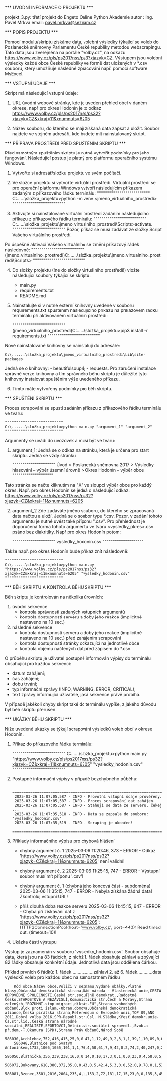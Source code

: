 *** UVODNÍ INFORMACE O PROJEKTU ***

projekt_3.py: třetí projekt do Engeto Online Python Akademie
autor : Ing. Pavel Mrkva
email: pavel.mrkva@seznam.cz


*** POPIS PROJEKTU ***

Pomocí modulu/skriptu získáme data, volební výsledky týkající se voleb do Poslanecké sněmovny Parlamentu České republiky metodou webscrapingu.
Tato data jsou zveřejněna na portále "volby.cz", na odkazu https://www.volby.cz/pls/ps2017nss/ps3?xjazyk=CZ.
Výstupem jsou volební výsledky každé obce České republiky ve formě dat uložených v  *.csv souboru, který umožňuje následné zpracování např. pomocí software MsExcel.


*** VSTUPNÍ ÚDAJE ***

Skript má následující vstupní údaje:
1. URL úvodní webové stránky, kde je uveden přehled obcí v daném okrese, např pro okres Hodonín je to odkaz https://www.volby.cz/pls/ps2017nss/ps32?xjazyk=CZ&xkraj=11&xnumnuts=6205

2. Název souboru, do kterého se mají získaná data zapsat a uložit. Soubor najdete ve stejném adresáři, kde budete mít nainstalovaný skript.


*** PŘÍPRAVA PROSTŘEDÍ PŘED SPUŠTĚNÍM SKRIPTU ***

Před samotným spuštěním skriptu je nutné vytvořit podmínky pro jeho fungování. Následující postup je platný pro platformu operačního systému Windows.


1. Vytvořte si adresář/složku projektu ve svém počítači.

2. Ve složce projektu si vytvořte virtuální prostředí. Virtuální prostředí se pro operační platformu Windows vytvoří následujícím příkazem zadaným z příkazového řádku terminálu:
    """"""""""""""""""""""""""
    C:\......\složka_projektu>python -m venv <jmeno_virtualniho_prostredi>
    """"""""""""""""""""""""""

3. Aktivujte si nainstalované virtuální prostředí zadáním následujícího příkazu z příkazového řádku terminálu:
    """"""""""""""""""""""""""
    C:\......\složka_projektu\jmeno_virtualniho_prostredi\Scripts>activate.
    """"""""""""""""""""""""""
Pozor, příkaz se musí zadávat ze složky Script Vašeho virtuálního prostředí.

Po úspěšné aktivaci Vašeho virtuálního se změní příkazový řádek následovně:
    """"""""""""""""""""""""""
    (jmeno_virtualniho_prostredi)C:\......\složka_projektu\jmeno_virtualniho_prostredi\Scripts>
    """"""""""""""""""""""""""

4. Do složky projektu (!ne do složky virtuálního prostředí!) vložte následující soubory týkající se skriptu:
    - main.py
    - requirements.txt
    - README.md

5. Nainstalujte si v nutné externí knihovny uvedené v souboru requirements.txt spuštěním následujícího příkazu na příkazovém řádku terminálu při aktivovaném virtuálním prostředí:

    """"""""""""""""""""""""""
    (jmeno_virtualniho_prostredi)C:\......\složka_projektu>pip3 install -r requirements.txt
    """"""""""""""""""""""""""

Nově nainstalované knihovny se nainstalují do adresáře:

    C:\......\složka_projektu\jmeno_virtualniho_prostredi\Lib\site-packages

Jedná se o knihovny:
    - beautifulsoup4;
    - requests.
Pro zaručení instalace správné verze knihovny a tím správného běhu skriptu je důležité tyto knihovny instalovat spuštěním výše uvedeného příkazu.

6. Tímto máte vytvořeny podmínky pro běh skriptu.


*** SPUŠTĚNÍ SKRIPTU ***

Proces scrapování se spustí  zadáním příkazu z příkazového řádku  terminálu ve tvaru:

    """"""""""""""""""""""""""
    C:\......\složka_projektu>python main.py "argument_1" "argument_2"
    """"""""""""""""""""""""""

Argumenty se uvádí do uvozovek a  musí být ve tvaru:
1. argument_1:
Jedná se o odkaz na stránku, která je určena pro start skriptu. Jedná se vždy stránku

    """""""""""""""""""""
    Úvod > Poslanecká sněmovna 2017 > Výsledky hlasování – výběr územní úrovně > Okres Hodonín – výběr obce
    """"""""""""""""""""

Tato stránka se načte kliknutím na "X" ve sloupci výběr obce pro každý okres. Např. pro okres Hodonín se jedná o následující odkaz:
https://www.volby.cz/pls/ps2017nss/ps32?xjazyk=CZ&xkraj=11&xnumnuts=6205


2. argument_2
Zde zadáváte jméno souboru, do kterého se zpracovaná data načtou a uloží. Jedná se o soubor typu *.csv. Pozor, v zadání tohoto argumentu je nutné uvést také příponu ".csv". Pro přehlednost je doporučená forma tohoto argumentu ve tvaru <vysledky_okres>.csv psáno bez diakritiky. Např pro okres Hodonín potom:

    """""""""""""""""""""
    vysledky_hodonin.csv
    """"""""""""""""""""

Takže např. pro okres Hodonín bude příkaz znít následovně:

    """"""""""""""""""""""""""
    C:\......\složka_projektu>python main.py "https://www.volby.cz/pls/ps2017nss/ps32?xjazyk=CZ&xkraj=11&xnumnuts=6205" "vysledky_hodonin.csv"
    """"""""""""""""""""""""""

*** BĚH SKRIPTU A KONTROLA BĚHU SKRIPTU ***

Běh skriptu je kontrolován na několika úrovních:
1. úvodní sekvence
    - kontrola správnosti zadaných vstupních argumentů
    - kontrola dostupnosti serveru a doby jeho reakce (implicitně nastaveno na 10 sec.)
2. následné sekvence
    - kontrola dostupnosti serveru a doby jeho reakce (implicitně nastaveno na 10 sec.) před zahájením scrapování
    - kontrola dostupnosti stránky odkazující na jednotlivé obce
    - kontrola objemu načtených dat před zápisem do *.csv

O průběhu skriptu je uživatel postupně informován výpisy do terminálu obsahující pro každou sekvenci:
- datum zahájení;
- čas zahájení;
- dobu trvání;
- typ informační zprávy (INFO, WARNING, ERROR, CRITICAL);
- text zprávy informující uživatele, jaká sekvence právě probíhá.

V případě jakékoli chyby skript také do terminálu vypíše, z jakého důvodu byl běh skriptu přerušen.


*** UKÁZKY BĚHU SKRIPTU ***

Níže uvedené ukázky se týkají scrapování výsledků voleb obcí v okrese Hodonín. 

1. Příkaz do příkazového řádku terminálu:

    """"""""""""""""""""""""""
    C:\......\složka_projektu>python main.py "https://www.volby.cz/pls/ps2017nss/ps32?xjazyk=CZ&xkraj=11&xnumnuts=6205" "vysledky_hodonin.csv"
    """"""""""""""""""""""""""

2. Postupné informační výpisy v případě bezchybného půběhu:

        ============================================================================================
        2025-03-26 11:07:05,587 - INFO - Provotní vstupní údaje prověřeny.
        2025-03-26 11:07:05,587 - INFO - Proces scrapování dat zahájen.
        2025-03-26 11:07:05,587 - INFO - Stahují se data ze serveru, čekej ...
        2025-03-26 11:07:35,518 - INFO - Data se zapsala do souboru: 'vysledky_hodonin.csv'
        2025-03-26 11:07:35,519 - INFO - Scraping je ukončen!
        ===========================================================================================

3. Příklady informačního výpisu pro chybová hlášení 
    - chybný argument č. 1
        2025-03-06 11:20:46, 373 - ERROR - Odkaz 'https://www.volby.cz/pls/ps2017nss/ps32?xjazyk=CZ&xkraj=11&xnumnuts=6205' není validní!
    
    - chybný argument č. 2
        2025-03-06 11:25:15, 747 - ERROR - Výstupní soubor musí mít příponu '.csv'!

    - chybný argument č. 1 (chybná jeho koncová část - subdoména)
        2025-03-06 11:35:15, 747 - ERROR - Nebyla získána žádná data! Zkontroluj vstupní URL!

    - příiš dlouhá doba reakce serveru 
        2025-03-06 11:45:15, 647 - ERROR - Chyba při získávání dat z 'https://www.volby.cz/pls/ps2017nss/ps32?xjazyk=CZ&xkraj=11&xnumnuts=6205': HTTPSConnectionPool(host='www.volby.cz', port=443): Read timed out. (timeout=10)!
    
    
4. Ukázka části výstupu

Výstup je zaznamenán v souboru 'vysledky_hodonin.csv'.
Soubor obsahuje data, která jsou na 83 řádcích, z nichž 1. řádek obsahuje záhlaví a zbývající 82 řádky obsahuje  konkrétní údaje.
Jednotlivá data jsou oddělena čárkou. 


Příklad prvních 6 řádků: 
    1. řádek .................záhlaví
    2. až 6. řádek............data výsledků voleb pro každou obec na samostatném řádku

        Kód obce,Název obce,Voliči v seznamu,Vydané obálky,Platné hlasy,Občanská demokratická strana,Řád národa - Vlastenecká unie,CESTA ODPOVĚDNÉ SPOLEČNOSTI,Česká str.sociálně demokrat.,Radostné Česko,STAROSTOVÉ A NEZÁVISLÍ,Komunistická str.Čech a Moravy,Strana zelených,"ROZUMNÍ-stop migraci,diktát.EU",Strana svobodných občanů,Blok proti islam.-Obran.domova,Občanská demokratická aliance,Česká pirátská strana,Referendum o Evropské unii,TOP 09,ANO 2011,Dobrá volba 2016,SPR-Republ.str.Čsl. M.Sládka,Křesť.demokr.unie-Čs.str.lid.,Česká strana národně sociální,REALISTÉ,SPORTOVCI,Dělnic.str.sociální spravedl.,Svob.a př.dem.-T.Okamura (SPD),Strana Práv Občanů,Národ Sobě
        586030,Archlebov,752,416,415,25,0,0,47,1,12,49,9,2,3,1,1,39,1,10,89,0,0,73,0,3,1,0,46,3,0
        586048,Blatnice pod Svatým Antonínkem,1733,1066,1055,101,1,1,70,4,50,61,7,9,42,0,2,74,2,40,247,0,2,199,0,7,2,1,133,0,0
        586056,Blatnička,356,239,238,16,0,0,14,0,10,17,3,0,1,0,0,23,0,4,58,0,5,42,0,0,0,2,43,0,0
        586072,Bukovany,618,380,372,35,0,0,43,0,5,42,4,5,3,0,0,52,0,9,78,0,1,53,1,0,1,0,39,1,0
        586081,Bzenec,3501,2016,2004,235,4,1,153,2,72,181,17,15,23,0,0,135,3,45,625,1,6,135,0,19,3,3,323,2,1


